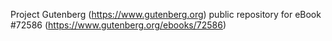Project Gutenberg (https://www.gutenberg.org) public repository
for eBook #72586 (https://www.gutenberg.org/ebooks/72586)
